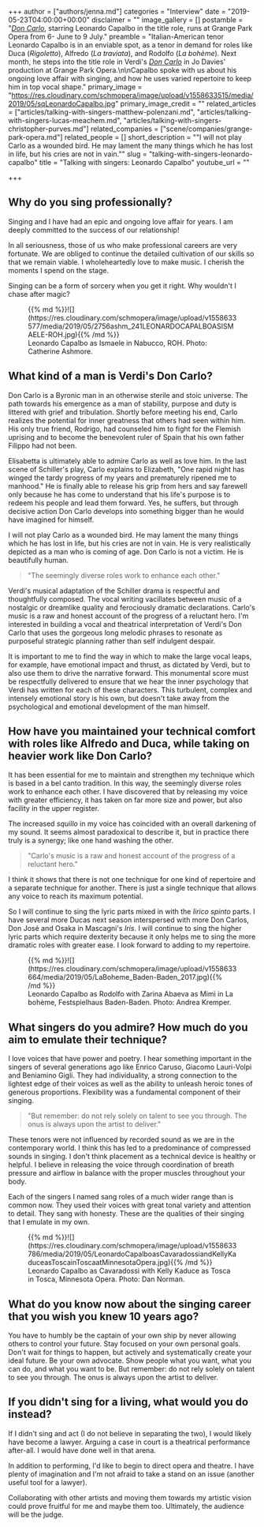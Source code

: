 +++
author = ["authors/jenna.md"]
categories = "Interview"
date = "2019-05-23T04:00:00+00:00"
disclaimer = ""
image_gallery = []
postamble = "[_Don Carlo_](https://grangeparkopera.co.uk/whats-on/don-carlo/), starring Leonardo Capalbo in the title role, runs at Grange Park Opera from 6- June to 9 July."
preamble = "Italian-American tenor Leonardo Capalbo is in an enviable spot, as a tenor in demand for roles like Duca (_Rigoletto_), Alfredo (_La traviata_), and Rodolfo (_La bohème_). Next month, he steps into the title role in Verdi's [_Don Carlo_](https://grangeparkopera.co.uk/whats-on/don-carlo/) in Jo Davies' production at Grange Park Opera.\n\nCapalbo spoke with us about his ongoing love affair with singing, and how he uses varied repertoire to keep him in top vocal shape."
primary_image = "https://res.cloudinary.com/schmopera/image/upload/v1558633515/media/2019/05/sqLeonardoCapalbo.jpg"
primary_image_credit = ""
related_articles = ["articles/talking-with-singers-matthew-polenzani.md", "articles/talking-with-singers-lucas-meachem.md", "articles/talking-with-singers-christopher-purves.md"]
related_companies = ["scene/companies/grange-park-opera.md"]
related_people = []
short_description = "\"I will not play Carlo as a wounded bird. He may lament the many things which he has lost in life, but his cries are not in vain.\""
slug = "talking-with-singers-leonardo-capalbo"
title = "Talking with singers: Leonardo Capalbo"
youtube_url = ""

+++
## Why do you sing professionally?

Singing and I have had an epic and ongoing love affair for years. I am deeply committed to the success of our relationship!

In all seriousness, those of us who make professional careers are very fortunate. We are obliged to continue the detailed cultivation of our skills so that we remain viable. I wholeheartedly love to make music. I cherish the moments I spend on the stage.

Singing can be a form of sorcery when you get it right. Why wouldn't I chase after magic?

<figure data-type="image">{{% md %}}![](https://res.cloudinary.com/schmopera/image/upload/v1558633577/media/2019/05/2756ashm_241LEONARDOCAPALBOASISMAELE-ROH.jpg){{% /md %}}

<figcaption>Leonardo Capalbo as Ismaele in Nabucco, ROH. Photo: Catherine Ashmore.</figcaption>

</figure>

## What kind of a man is Verdi's Don Carlo?

Don Carlo is a Byronic man in an otherwise sterile and stoic universe. The path towards his emergence as a man of stability, purpose and duty is littered with grief and tribulation. Shortly before meeting his end, Carlo realizes the potential for inner greatness that others had seen within him. His only true friend, Rodrigo, had counseled him to fight for the Flemish uprising and to become the benevolent ruler of Spain that his own father Filippo had not been.

Elisabetta is ultimately able to admire Carlo as well as love him. In the last scene of Schiller's play, Carlo explains to Elizabeth, "One rapid night has winged the tardy progress of my years and prematurely ripened me to manhood." He is finally able to release his grip from hers and say farewell only because he has come to understand that his life's purpose is to redeem his people and lead them forward. Yes, he suffers, but through decisive action Don Carlo develops into something bigger than he would have imagined for himself.

I will not play Carlo as a wounded bird. He may lament the many things which he has lost in life, but his cries are not in vain. He is very realistically depicted as a man who is coming of age. Don Carlo is not a victim. He is beautifully human.

>"The seemingly diverse roles work to enhance each other."

Verdi's musical adaptation of the Schiller drama is respectful and thoughtfully composed. The vocal writing vacillates between music of a nostalgic or dreamlike quality and ferociously dramatic declarations. Carlo's music is a raw and honest account of the progress of a reluctant hero. I'm interested in building a vocal and theatrical interpretation of Verdi's Don Carlo that uses the gorgeous long melodic phrases to resonate as purposeful strategic planning rather than self indulgent despair.

It is important to me to find the way in which to make the large vocal leaps, for example, have emotional impact and thrust, as dictated by Verdi, but to also use them to drive the narrative forward. This monumental score must be respectfully delivered to ensure that we hear the inner psychology that Verdi has written for each of these characters. This turbulent, complex and intensely emotional story is his own, but doesn't take away from the psychological and emotional development of the man himself.

## How have you maintained your technical comfort with roles like Alfredo and Duca, while taking on heavier work like Don Carlo?

It has been essential for me to maintain and strengthen my technique which is based in a bel canto tradition. In this way, the seemingly diverse roles work to enhance each other. I have discovered that by releasing my voice with greater efficiency, it has taken on far more size and power, but also facility in the upper register. 

The increased _squillo_ in my voice has coincided with an overall darkening of my sound. It seems almost paradoxical to describe it, but in practice there truly is a synergy; like one hand washing the other. 

>"Carlo's music is a raw and honest account of the progress of a reluctant hero."

I think it shows that there is not one technique for one kind of repertoire and a separate technique for another. There is just a single technique that allows any voice to reach its maximum potential. 

So I will continue to sing the lyric parts mixed in with the _lirico spinto_ parts. I have several more Ducas next season interspersed with more Don Carlos, Don José and Osaka in Mascagni's _Iris_. I will continue to sing the higher lyric parts which require dexterity because it only helps me to sing the more dramatic roles with greater ease. I look forward to adding to my repertoire.

<figure data-type="image">{{% md %}}![](https://res.cloudinary.com/schmopera/image/upload/v1558633664/media/2019/05/LaBoheme_Baden-Baden_2017.jpg){{% /md %}}

<figcaption>Leonardo Capalbo as Rodolfo with Zarina Abaeva as Mimì in La bohème, Festspielhaus Baden-Baden. Photo: Andrea Kremper.</figcaption>

</figure>

## What singers do you admire? How much do you aim to emulate their technique?

I love voices that have power and poetry. I hear something important in the singers of several generations ago like Enrico Caruso, Giacomo Lauri-Volpi and Beniamino Gigli. They had individuality, a strong connection to the lightest edge of their voices as well as the ability to unleash heroic tones of generous proportions. Flexibility was a fundamental component of their singing. 

>"But remember: do not rely solely on talent to see you through. The onus is always upon the artist to deliver."

These tenors were not influenced by recorded sound as we are in the contemporary world. I think this has led to a predominance of compressed sounds in singing. I don't think placement as a technical device is healthy or helpful. I believe in releasing the voice through coordination of breath pressure and airflow in balance with the proper muscles throughout your body. 

Each of the singers I named sang roles of a much wider range than is common now. They used their voices with great tonal variety and attention to detail. They sang with honesty. These are the qualities of their singing that I emulate in my own.

<figure data-type="image">{{% md %}}![](https://res.cloudinary.com/schmopera/image/upload/v1558633786/media/2019/05/LeonardoCapalboasCavaradossiandKellyKaduceasToscainToscaatMinnesotaOpera.jpg){{% /md %}}

<figcaption>Leonardo Capalbo as Cavaradossi with Kelly Kaduce as Tosca in Tosca, Minnesota Opera. Photo: Dan Norman.</figcaption>

</figure>

## What do you know now about the singing career that you wish you knew 10 years ago?

You have to humbly be the captain of your own ship by never allowing others to control your future. Stay focused on your own personal goals. Don't wait for things to happen, but actively and systematically create your ideal future. Be your own advocate. Show people what you want, what you can do, and what you want to be. But remember: do not rely solely on talent to see you through. The onus is always upon the artist to deliver.

## If you didn't sing for a living, what would you do instead?

If I didn't sing and act (I do not believe in separating the two), I would likely have become a lawyer. Arguing a case in court is a theatrical performance after-all. I would have done well in that arena. 

In addition to performing, I'd like to begin to direct opera and theatre. I have plenty of imagination and I'm not afraid to take a stand on an issue (another useful tool for a lawyer). 

Collaborating with other artists and moving them towards my artistic vision could prove fruitful for me and maybe them too. Ultimately, the audience will be the judge.